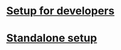 # [Setup for developers](https://github.com/stts-se/pronlex/blob/master/install/DEVELOPER.md)

# [Standalone setup](https://github.com/stts-se/pronlex/blob/master/install/STANDALONE.md)
